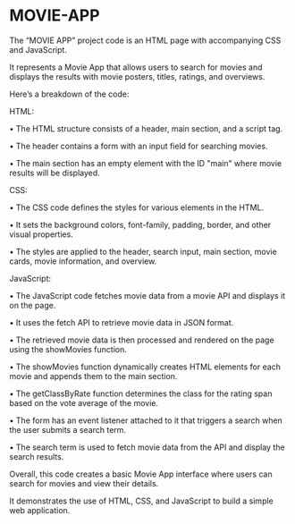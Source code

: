 # MOVIE-APP

The “MOVIE APP” project code is an HTML page with accompanying CSS and JavaScript.

It represents a Movie App that allows users to search for movies and displays the results with movie posters, titles, ratings, and overviews.

Here’s a breakdown of the code:

HTML:

•	The HTML structure consists of a header, main section, and a script tag.

•	The header contains a form with an input field for searching movies.

•	The main section has an empty element with the ID "main" where movie results will be displayed.

CSS:

•	The CSS code defines the styles for various elements in the HTML.

•	It sets the background colors, font-family, padding, border, and other visual properties.

•	The styles are applied to the header, search input, main section, movie cards, movie information, and overview.

JavaScript:

•	The JavaScript code fetches movie data from a movie API and displays it on the page.

•	It uses the fetch API to retrieve movie data in JSON format.

•	The retrieved movie data is then processed and rendered on the page using the showMovies function.

•	The showMovies function dynamically creates HTML elements for each movie and appends them to the main section.

•	The getClassByRate function determines the class for the rating span based on the vote average of the movie.

•	The form has an event listener attached to it that triggers a search when the user submits a search term.

•	The search term is used to fetch movie data from the API and display the search results.

Overall, this code creates a basic Movie App interface where users can search for movies and view their details.

It demonstrates the use of HTML, CSS, and JavaScript to build a simple web application.

